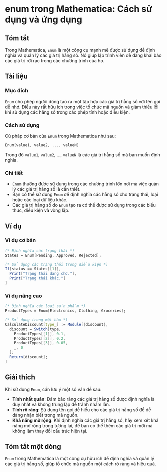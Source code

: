 <!--
Meta Description: # enum trong Mathematica: Cách sử dụng và ứng dụng ## Tóm tắt Trong Mathematica, `Enum` là một công cụ mạnh mẽ được sử dụng để định nghĩa và quản lý c...
Meta Keywords: các, trong, enum, dụng, giá
-->

# enum trong Mathematica: Cách sử dụng và ứng dụng

## Tóm tắt
Trong Mathematica, `Enum` là một công cụ mạnh mẽ được sử dụng để định nghĩa và quản lý các giá trị hằng số. Nó giúp lập trình viên dễ dàng khai báo các giá trị rời rạc trong các chương trình của họ.

## Tài liệu
### Mục đích
`Enum` cho phép người dùng tạo ra một tập hợp các giá trị hằng số với tên gọi dễ nhớ. Điều này rất hữu ích trong việc tổ chức mã nguồn và giảm thiểu lỗi khi sử dụng các hằng số trong các phép tính hoặc điều kiện.

### Cách sử dụng
Cú pháp cơ bản của `Enum` trong Mathematica như sau:

```mathematica
Enum[value1, value2, ..., valueN]
```

Trong đó `value1`, `value2`, ..., `valueN` là các giá trị hằng số mà bạn muốn định nghĩa.

### Chi tiết
- `Enum` thường được sử dụng trong các chương trình lớn nơi mà việc quản lý các giá trị hằng số là cần thiết.
- Bạn có thể sử dụng `Enum` để định nghĩa các hằng số cho trạng thái, loại hoặc các loại dữ liệu khác.
- Các giá trị hằng số do `Enum` tạo ra có thể được sử dụng trong các biểu thức, điều kiện và vòng lặp.

## Ví dụ
### Ví dụ cơ bản
```mathematica
(* Định nghĩa các trạng thái *)
States = Enum[Pending, Approved, Rejected];

(* Sử dụng các trạng thái trong điều kiện *)
If[status == States[[1]], 
  Print["Trạng thái đang chờ."], 
  Print["Trạng thái khác."]
]
```

### Ví dụ nâng cao
```mathematica
(* Định nghĩa các loại sản phẩm *)
ProductTypes = Enum[Electronics, Clothing, Groceries];

(* Sử dụng trong một hàm *)
CalculateDiscount[type_] := Module[{discount},
  discount = Switch[type,
    ProductTypes[[1]], 0.1,
    ProductTypes[[2]], 0.2,
    ProductTypes[[3]], 0.05,
    _, 0
  ];
  Return[discount];
]
```

## Giải thích
Khi sử dụng `Enum`, cần lưu ý một số vấn đề sau:

- **Tính nhất quán**: Đảm bảo rằng các giá trị hằng số được định nghĩa là duy nhất và không trùng lặp để tránh nhầm lẫn.
- **Tính rõ ràng**: Sử dụng tên gọi dễ hiểu cho các giá trị hằng số để dễ dàng nhận biết trong mã nguồn.
- **Khả năng mở rộng**: Khi định nghĩa các giá trị hằng số, hãy xem xét khả năng mở rộng trong tương lai, để bạn có thể thêm các giá trị mới mà không làm thay đổi cấu trúc hiện tại.

## Tóm tắt một dòng
`Enum` trong Mathematica là một công cụ hữu ích để định nghĩa và quản lý các giá trị hằng số, giúp tổ chức mã nguồn một cách rõ ràng và hiệu quả.